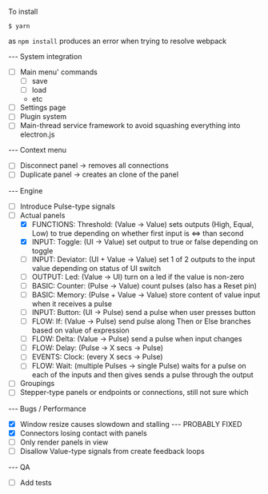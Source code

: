 To install

    $ yarn

as ```npm install``` produces an error when trying to resolve webpack


--- System integration

- [ ] Main menu' commands
    - [ ] save
    - [ ] load
    - etc
- [ ] Settings page
- [ ] Plugin system
- [ ] Main-thread service framework to avoid squashing everything into electron.js

--- Context menu

- [ ] Disconnect panel -> removes all connections
- [ ] Duplicate panel -> creates an clone of the panel

--- Engine

- [ ] Introduce Pulse-type signals
- [ ] Actual panels
    - [x] FUNCTIONS: Threshold: (Value -> Value) sets outputs (High, Equal, Low) to true depending on whether first input is <=> than second
    - [x] INPUT: Toggle: (UI -> Value) set output to true or false depending on toggle
    - [ ] INPUT: Deviator: (UI + Value -> Value) set 1 of 2 outputs to the input value depending on status of UI switch
    - [ ] OUTPUT: Led: (Value -> UI) turn on a led if the value is non-zero
    - [ ] BASIC: Counter: (Pulse -> Value) count pulses (also has a Reset pin)
    - [ ] BASIC: Memory: (Pulse + Value -> Value) store content of value input when it receives a pulse
    - [ ] INPUT: Button: (UI -> Pulse) send a pulse when user presses button
    - [ ] FLOW: If: (Value -> Pulse) send pulse along Then or Else branches based on value of expression
    - [ ] FLOW: Delta: (Value -> Pulse) send a pulse when input changes
    - [ ] FLOW: Delay: (Pulse -> X secs -> Pulse)
    - [ ] EVENTS: Clock: (every X secs -> Pulse)
    - [ ] FLOW: Wait: (multiple Pulses -> single Pulse) waits for a pulse on each of the inputs and then gives sends a pulse through the output
- [ ] Groupings
- [ ] Stepper-type panels or endpoints or connections, still not sure which

--- Bugs / Performance

- [x] Window resize causes slowdown and stalling --- PROBABLY FIXED
- [x] Connectors losing contact with panels
- [ ] Only render panels in view
- [ ] Disallow Value-type signals from create feedback loops

--- QA

- [ ] Add tests